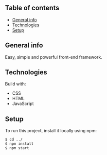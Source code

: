 ## Table of contents

- [General info](#general-info)
- [Technologies](#technologies)
- [Setup](#setup)

## General info

Easy, simple and powerful front-end framework.


## Technologies

Build with:

- CSS
- HTML
- JavaScript

## Setup

To run this project, install it locally using npm:

```
$ cd ../
$ npm install
$ npm start
```
